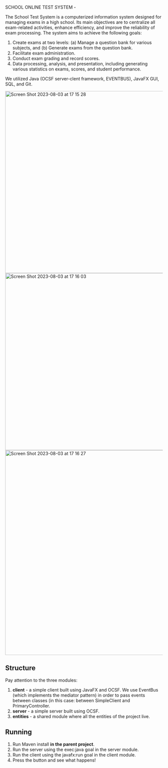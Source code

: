 SCHOOL ONLINE TEST SYSTEM -

The School Test System is a computerized information system designed for managing exams in a high school.
Its main objectives are to centralize all exam-related activities, enhance efficiency, and improve the reliability of exam processing.
The system aims to achieve the following goals:
1) Create exams at two levels: (a) Manage a question bank for various subjects, and (b) Generate exams from the question bank.
2) Facilitate exam administration.
3) Conduct exam grading and record scores.
4) Data processing, analysis, and presentation, including generating various statistics on exams, scores, and student performance.

We utilized Java (OCSF server-clent framework, EVENTBUS), JavaFX GUI, SQL, and Git.

<img width="583" alt="Screen Shot 2023-08-03 at 17 15 28" src="https://github.com/matanpolik/online_tests_system/assets/98277084/a5655487-2e90-473b-8000-d1cabd573590">

<img width="567" alt="Screen Shot 2023-08-03 at 17 16 03" src="https://github.com/matanpolik/online_tests_system/assets/98277084/94f6ccf1-c306-4a0b-9c14-245669e76c0b">

<img width="656" alt="Screen Shot 2023-08-03 at 17 16 27" src="https://github.com/matanpolik/online_tests_system/assets/98277084/3a7edaab-ed6a-449c-ba62-a14b1931d46f">





## Structure
Pay attention to the three modules:
1. **client** - a simple client built using JavaFX and OCSF. We use EventBus (which implements the mediator pattern) in order to pass events between classes (in this case: between SimpleClient and PrimaryController.
2. **server** - a simple server built using OCSF.
3. **entities** - a shared module where all the entities of the project live.

## Running
1. Run Maven install **in the parent project**.
2. Run the server using the exec:java goal in the server module.
3. Run the client using the javafx:run goal in the client module.
4. Press the button and see what happens!
